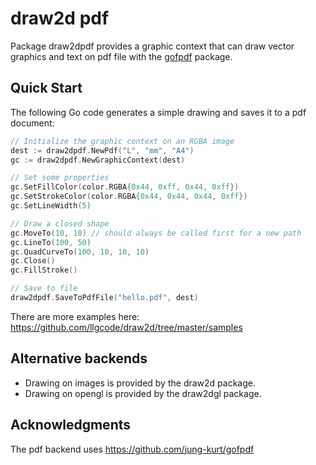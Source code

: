 draw2d pdf
==========

Package draw2dpdf provides a graphic context that can draw vector graphics and text on pdf file with the [gofpdf](https://github.com/jung-kurt/gofpdf) package.

Quick Start
-----------

The following Go code generates a simple drawing and saves it to a pdf document:
```go
// Initialize the graphic context on an RGBA image
dest := draw2dpdf.NewPdf("L", "mm", "A4")
gc := draw2dpdf.NewGraphicContext(dest)

// Set some properties
gc.SetFillColor(color.RGBA{0x44, 0xff, 0x44, 0xff})
gc.SetStrokeColor(color.RGBA{0x44, 0x44, 0x44, 0xff})
gc.SetLineWidth(5)

// Draw a closed shape
gc.MoveTo(10, 10) // should always be called first for a new path
gc.LineTo(100, 50)
gc.QuadCurveTo(100, 10, 10, 10)
gc.Close()
gc.FillStroke()

// Save to file
draw2dpdf.SaveToPdfFile("hello.pdf", dest)
```

There are more examples here: https://github.com/llgcode/draw2d/tree/master/samples

Alternative backends
--------------------

- Drawing on images is provided by the draw2d package.
- Drawing on opengl is provided by the draw2dgl package.

Acknowledgments
---------------

The pdf backend uses https://github.com/jung-kurt/gofpdf
